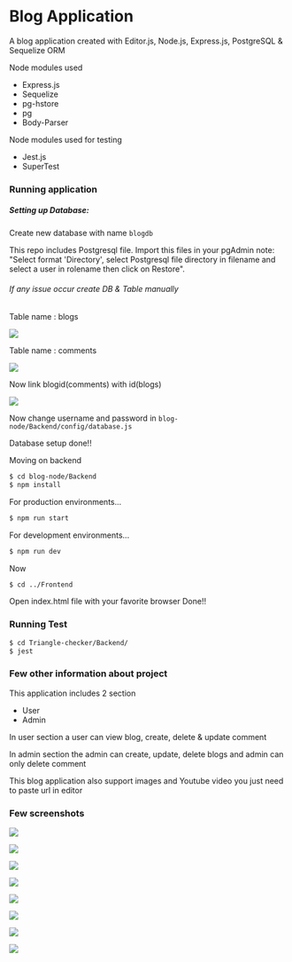 # Blog Application

A blog application created with Editor.js, Node.js, Express.js, PostgreSQL & Sequelize ORM

Node modules used
  - Express.js
  - Sequelize 
  - pg-hstore
  - pg
  - Body-Parser

Node modules used for testing
  - Jest.js
  - SuperTest

### Running application

##### Setting up Database:

Create new database with name ```blogdb```

This repo includes Postgresql file. Import this files in your pgAdmin note: "Select format 'Directory', select Postgresql file directory in filename and select a user in rolename then click on Restore". 

###### If any issue occur create DB & Table manually

Table name : blogs

![](Images/blog-tabel.png)

Table name : comments

![](Images/comment-tabel.png)

Now link blogid(comments) with id(blogs)

![](Images/relationship.png)

Now change username and password in ```blog-node/Backend/config/database.js  ```

Database setup done!!

Moving on backend

```sh
$ cd blog-node/Backend
$ npm install
```

For production environments...

```sh
$ npm run start
```

For development environments...

```sh
$ npm run dev
```
Now
```sh
$ cd ../Frontend
```
Open index.html file with your favorite browser
Done!!

### Running Test

```sh
$ cd Triangle-checker/Backend/
$ jest
```

### Few other information about project

This application includes 2 section
- User
- Admin

In user section a user can view blog, create, delete & update comment

In admin section the admin can create, update, delete blogs and admin can only delete comment

This blog application also support images and Youtube video you just need to paste url in editor

### Few screenshots
![](Images/p1.png)

![](Images/p2.png)

![](Images/p3.png)

![](Images/p4.png)

![](Images/p5.png)

![](Images/p6.png)

![](Images/p7.png)

![](Images/p8.png)


